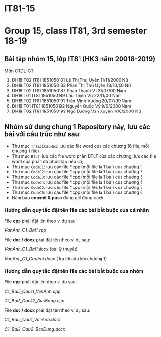 # IT81-15
Group 15, class IT81, 3rd semester 18-19
=======
## Bài tập nhóm 15, lớp IT81 (HK3 năm 20018-2019)
Môn CTDL-GT

1. DH18IT02	IT81	1851050181	Lê Thị Thu	Uyên	11/11/2000	Nữ
2. DH18IT02	IT81	1851050183	Phan Thị Thu	Uyên	18/10/00	Nữ
3. DH18IT02	IT81	1851050187	Phan Thanh	Vĩ	31/07/00	Nam
4. DH18IT01	IT81	1851050189	Lầu Thịnh	Vũ	22/11/00	Nam
5. DH18IT02	IT81	1851050191	Trần Minh	Vương	20/07/99	Nam
6. DH18IT01	IT81	1851050192	Nguyễn Quốc	Vỹ	9/6/2000	Nam
7. DH18IT02	IT81	1851050193	Ngô Dương Vân	Xuyên	1/10/2000	Nữ






## Nhóm sử dụng chung 1 Repository này, lưu các bài với cấu trúc như sau:

* Thư mục `TraLoiCauHoi`: lưu các file word của các chương (6 file, mỗi chương 1 file)
* Thư mục `BTLT`: lưu các file word phần BTLT của các chương; lưu các file word của phần độ phức tạp nếu có;
* Thư mục `CodeC1`: lưu các file *.cpp (mỗi file là 1 bài) của chương 1
* Thư mục `CodeC2`: lưu các file *.cpp (mỗi file là 1 bài) của chương 2
* Thư mục `CodeC3`: lưu các file *.cpp (mỗi file là 1 bài) của chương 3
* Thư mục `CodeC4`: lưu các file *.cpp (mỗi file là 1 bài) của chương 4
* Thư mục `CodeC5`: lưu các file *.cpp (mỗi file là 1 bài) của chương 5
* Thư mục `CodeC6`: lưu các file *.cpp (mỗi file là 1 bài) của chương 6
* Đảm bảo **commit & push** đúng giờ đúng cách.


### Hướng dẫn quy tắc đặt tên file các bài bắt buộc của cá nhân

File **cpp** phải đặt tên theo ví dụ sau:

_VanAnh_C1_Bai1.cpp_

File **doc / docx** phải đặt tên theo ví dụ sau:

_VanAnh_C1_Bai1.docx_ (bài lý thuyết)
  
_VanAnh_C1_CauHoi.docx_ (Trả lời câu hỏi chương 1)

### Hướng dẫn quy tắc đặt tên file các bài bắt buộc của nhóm

File **cpp** phải đặt tên theo ví dụ sau:

_C1_Bai5_Cau11_VanAnh.cpp_    

_C1_Bai5_Cau12_DucBang.cpp_

File **doc / docx** phải đặt tên theo ví dụ sau:

_C1_Bai2_Cau1_VanAnh.docx_     

_C1_Bai2_Cau2_BaoDung.docx_
